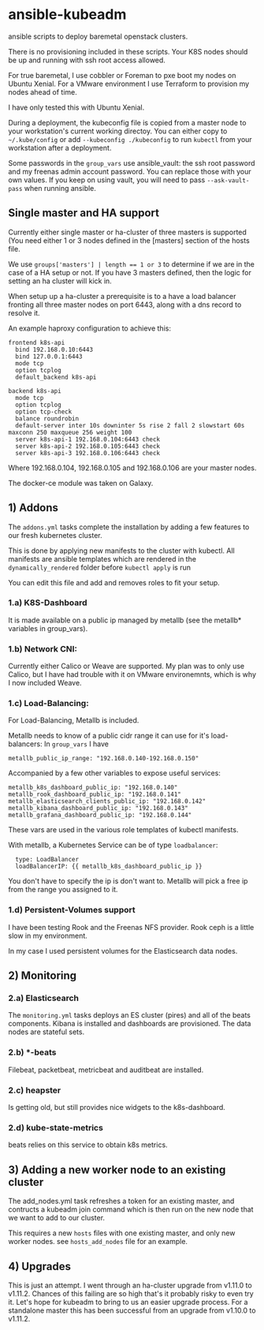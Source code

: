 # ansible-kubeadm

ansible scripts to deploy baremetal openstack clusters.

There is no provisioning included in these scripts. Your K8S nodes should be up and running with ssh root access allowed.

For true baremetal, I use cobbler or Foreman to pxe boot my nodes  on Ubuntu Xenial. For a VMware environment I use Terraform to provision my nodes ahead of time.

I have only tested this with Ubuntu Xenial.

During a deployment, the kubeconfig file is copied from a master node to your workstation's current working directoy.
You can either copy to `~/.kube/config` or add `--kubeconfig ./kubeconfig` to run `kubectl` from your workstation after a deployment.

Some passwords in the `group_vars` use ansible_vault: the ssh root password and my freenas admin account password.
You can replace those with your own values. If you keep on using vault, you will need to pass `--ask-vault-pass` when running ansible.


## Single master and HA support

Currently either single master or ha-cluster of three masters is supported (You need either 1 or 3 nodes defined in the [masters] section of the hosts file.

We use `groups['masters'] | length == 1 or 3` to determine if we are in the case of a HA setup or not. If you have 3 masters defined, then the logic for setting an ha cluster will kick in.

When setup up a ha-cluster a prerequisite is to a have a load balancer fronting all three master nodes on port 6443, along with a dns record to resolve it.

An example haproxy configuration to achieve this:

```
frontend k8s-api
  bind 192.168.0.10:6443
  bind 127.0.0.1:6443
  mode tcp
  option tcplog
  default_backend k8s-api

backend k8s-api
  mode tcp
  option tcplog
  option tcp-check
  balance roundrobin
  default-server inter 10s downinter 5s rise 2 fall 2 slowstart 60s maxconn 250 maxqueue 256 weight 100
  server k8s-api-1 192.168.0.104:6443 check
  server k8s-api-2 192.168.0.105:6443 check
  server k8s-api-3 192.168.0.106:6443 check
```
Where 192.168.0.104, 192.168.0.105 and 192.168.0.106 are your master nodes.

The docker-ce module was taken on Galaxy.


## 1) Addons 

The `addons.yml` tasks complete the installation by adding a few features to our fresh kubernetes cluster.

This is done by applying new manifests to the cluster with kubectl. All manifests are ansible templates which are rendered in the `dynamically_rendered` folder before `kubectl apply` is run

You can edit this file and add and removes roles to fit your setup.

### 1.a) K8S-Dashboard

It is made available on a public ip managed by metallb (see the metallb* variables in group_vars).

### 1.b) Network CNI:
Currently either Calico or Weave are supported. My plan was to only use Calico, but I have had trouble with it on VMware environemnts, which is why I now included Weave.

### 1.c) Load-Balancing:

For Load-Balancing, Metallb is included.

Metallb needs to know of a public cidr range it can use for it's load-balancers:
In `group_vars` I have

`metallb_public_ip_range: "192.168.0.140-192.168.0.150"`

Accompanied by a few other variables to expose useful services:

```
metallb_k8s_dashboard_public_ip: "192.168.0.140"
metallb_rook_dashboard_public_ip: "192.168.0.141"
metallb_elasticsearch_clients_public_ip: "192.168.0.142"
metallb_kibana_dashboard_public_ip: "192.168.0.143"
metallb_grafana_dashboard_public_ip: "192.168.0.144"
```

These vars are used in the various role templates of kubectl manifests.

With metallb, a Kubernetes Service can be of type `loadbalancer`:

```
  type: LoadBalancer
  loadBalancerIP: {{ metallb_k8s_dashboard_public_ip }}
``` 

You don't have to specify the ip is don't want to. Metallb will pick a free ip from the range you assigned to it.

### 1.d) Persistent-Volumes support

I have been testing Rook and the Freenas NFS provider.
Rook ceph is a little slow in my environment.

In my case I used persistent volumes for the Elasticsearch data nodes.

## 2) Monitoring

### 2.a) Elasticsearch

The `monitoring.yml` tasks deploys an ES cluster (pires) and all of the beats components. Kibana is installed and dashboards are provisioned. The data nodes are stateful sets.

### 2.b) *-beats

Filebeat, packetbeat, metricbeat and auditbeat are installed.

### 2.c) heapster

Is getting old, but still provides nice widgets to the k8s-dashboard.

### 2.d) kube-state-metrics

beats relies on this service to obtain k8s metrics.

## 3) Adding a new worker node to an existing cluster

The add_nodes.yml task refreshes a token for an existing master, and contructs a kubeadm join command which is then run on the new node that we want to add to our cluster.

This requires a new `hosts` files with one existing master, and only new worker nodes. see `hosts_add_nodes` file for an example.


## 4) Upgrades

This is just an attempt. I went through an ha-cluster upgrade from v1.11.0 to v1.11.2. Chances of this failing are so high that's it probably risky to even try it. Let's hope for kubeadm to bring to us an easier upgrade process.
For a standalone master this has been successful from an upgrade from v1.10.0 to v1.11.2.
